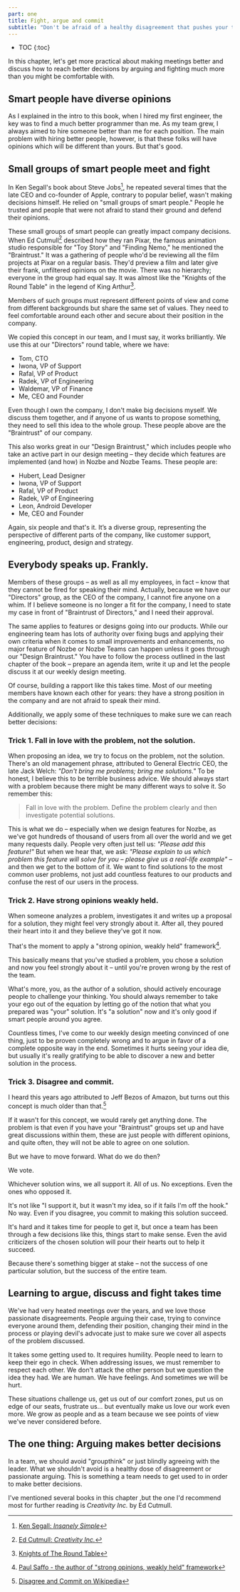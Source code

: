 ```yaml
---
part: one
title: Fight, argue and commit
subtitle: "Don't be afraid of a healthy disagreement that pushes your team forward!"
---
```


* TOC
{:toc}

In this chapter, let's get more practical about making meetings better and discuss how to reach better decisions by arguing and fighting much more than you might be comfortable with.

## Smart people have diverse opinions

As I explained in the intro to this book, when I hired my first engineer, the key was to find a much better programmer than me. As my team grew, I always aimed to hire someone better than me for each position. The main problem with hiring better people, however, is that these folks will have opinions which will be different than yours. But that's good.

## Small groups of smart people meet and fight

In Ken Segall's book about Steve Jobs[^1], he repeated several times that the late CEO and co-founder of Apple, contrary to popular belief, wasn't making decisions himself. He relied on "small groups of smart people." People he trusted and people that were not afraid to stand their ground and defend their opinions.

These small groups of smart people can greatly impact company decisions. When Ed Cutmull[^2] described how they ran Pixar, the famous animation studio responsible for "Toy Story" and "Finding Nemo," he mentioned the "Braintrust." It was a gathering of people who'd be reviewing all the film projects at Pixar on a regular basis. They'd preview a film and later give their frank, unfiltered opinions on the movie. There was no hierarchy; everyone in the group had equal say. It was almost like the "Knights of the Round Table" in the legend of King Arthur[^3].

Members of such groups must represent different points of view and come from different backgrounds but share the same set of values. They need to feel comfortable around each other and secure about their position in the company.

We copied this concept in our team, and I must say, it works brilliantly. We use this at our "Directors" round table, where we have:

* Tom, CTO
* Iwona, VP of Support
* Rafal, VP of Product
* Radek, VP of Engineering
* Waldemar, VP of Finance
* Me, CEO and Founder

Even though I own the company, I don't make big decisions myself. We discuss them together, and if anyone of us wants to propose something, they need to sell this idea to the whole group. These people above are the "Braintrust" of our company.

This also works great in our "Design Braintrust," which includes people who take an active part in our design meeting – they decide which features are implemented (and how) in Nozbe and Nozbe Teams. These people are:

* Hubert, Lead Designer
* Iwona, VP of Support
* Rafal, VP of Product
* Radek, VP of Engineering
* Leon, Android Developer
* Me, CEO and Founder

Again, six people and that's it. It’s a diverse group, representing the perspective of different parts of the company, like customer support, engineering, product, design and strategy.


## Everybody speaks up. Frankly.

Members of these groups – as well as all my employees, in fact – know that they cannot be fired for speaking their mind. Actually, because we have our "Directors" group, as the CEO of the company, I cannot fire anyone on a whim. If I believe someone is no longer a fit for the company, I need to state my case in front of "Braintrust of Directors," and I need their approval.

The same applies to features or designs going into our products. While our engineering team has lots of authority over fixing bugs and applying their own criteria when it comes to small improvements and enhancements, no major feature of Nozbe or Nozbe Teams can happen unless it goes through our "Design Braintrust." You have to follow the process outlined in the last chapter of the book – prepare an agenda item, write it up and let the people discuss it at our weekly design meeting.

Of course, building a rapport like this takes time. Most of our meeting members have known each other for years: they have a strong position in the company and are not afraid to speak their mind.

Additionally, we apply some of these techniques to make sure we can reach better decisions:

### Trick 1. Fall in love with the problem, not the solution.

When proposing an idea, we try to focus on the problem, not the solution. There's an old management phrase, attributed to General Electric CEO, the late Jack Welch: *"Don't bring me problems; bring me solutions."* To be honest, I believe this to be terrible business advice. We should always start with a problem because there might be many different ways to solve it. So remember this:

> Fall in love with the problem. Define the problem clearly and then investigate potential solutions.

This is what we do – especially when we design features for Nozbe, as we've got hundreds of thousand of users from all over the world and we get many requests daily. People very often just tell us: *"Please add this feature!"* But when we hear that, we ask: *"Please explain to us which problem this feature will solve for you – please give us a real-life example"* – and then we get to the bottom of it. We want to find solutions to the most common user problems, not just add countless features to our products and confuse the rest of our users in the process.

### Trick 2. Have strong opinions weakly held.

When someone analyzes a problem, investigates it and writes up a proposal for a solution, they might feel very strongly about it. After all, they poured their heart into it and they believe they've got it now.

That's the moment to apply a "strong opinion, weakly held" framework[^4].

This basically means that you've studied a problem, you chose a solution and now you feel strongly about it – until you're proven wrong by the rest of the team.

What's more, you, as the author of a solution, should actively encourage people to challenge your thinking. You should always remember to take your ego out of the equation by letting go of the notion that what you prepared was "your" solution. It's "a solution" now and it's only good if smart people around you agree.

Countless times, I've come to our weekly design meeting convinced of one thing, just to be proven completely wrong and to argue in favor of a complete opposite way in the end. Sometimes it hurts seeing your idea die, but usually it's really gratifying to be able to discover a new and better solution in the process.

### Trick 3. Disagree and commit.

I heard this years ago attributed to Jeff Bezos of Amazon, but turns out this concept is much older than that.[^5]

If it wasn't for this concept, we would rarely get anything done. The problem is that even if you have your "Braintrust" groups set up and have great discussions within them, these are just people with different opinions, and quite often, they will not be able to agree on one solution.

But we have to move forward. What do we do then?

We vote.

Whichever solution wins, we all support it. All of us. No exceptions. Even the ones who opposed it.

It's not like "I support it, but it wasn't my idea, so if it fails I'm off the hook." No way. Even if you disagree, you commit to making this solution succeed.

It's hard and it takes time for people to get it, but once a team has been through a few decisions like this, things start to make sense. Even the avid criticizers of the chosen solution will pour their hearts out to help it succeed.

Because there's something bigger at stake – not the success of one particular solution, but the success of the entire team.

## Learning to argue, discuss and fight takes time

We've had very heated meetings over the years, and we love those passionate disagreements. People arguing their case, trying to convince everyone around them, defending their position, changing their mind in the process or playing devil's advocate just to make sure we cover all aspects of the problem discussed.

It takes some getting used to. It requires humility. People need to learn to keep their ego in check. When addressing issues, we must remember to respect each other. We don't attack the other person but we question the idea they had. We are human. We have feelings. And sometimes we will be hurt.

These situations challenge us, get us out of our comfort zones, put us on edge of our seats, frustrate us… but eventually make us love our work even more. We grow as people and as a team because we see points of view we've never considered before.

## The one thing: Arguing makes better decisions

In a team, we should avoid "groupthink" or just blindly agreeing with the leader. What we shouldn't avoid is a healthy dose of disagreement or passionate arguing. This is something a team needs to get used to in order to make better decisions.

I've mentioned several books in this chapter ,but the one I'd recommend most for further reading is *Creativity Inc.* by Ed Cutmull.

[^1]: [Ken Segall: *Insanely Simple*](https://kensegall.com/books/)

[^2]: [Ed Cutmull: *Creativity Inc.*](https://www.creativityincbook.com)

[^3]: [Knights of The Round Table](https://en.wikipedia.org/wiki/Knights_of_the_Round_Table)

[^4]: [Paul Saffo - the author of "strong opinions, weakly held" framework](http://www.saffo.com/about-paul-saffo/)

[^5]: [Disagree and Commit on Wikipedia](https://en.wikipedia.org/wiki/Disagree_and_commit)
